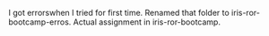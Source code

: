 I got errorswhen I tried for first time. Renamed that folder to iris-ror-bootcamp-erros.
Actual assignment in iris-ror-bootcamp. 



